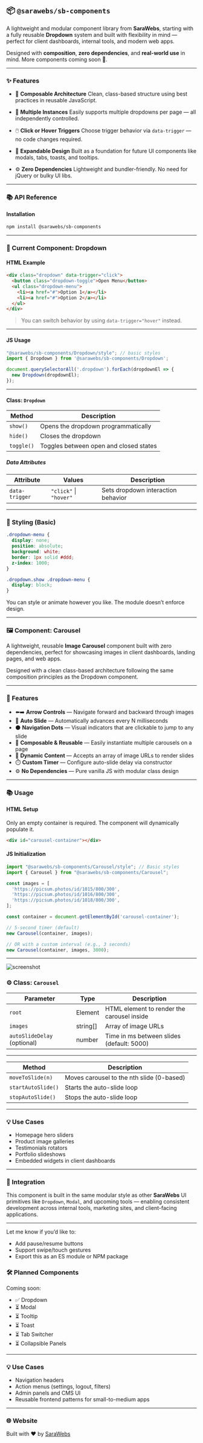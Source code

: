 ## 📦 `@sarawebs/sb-components`

A lightweight and modular component library from **SaraWebs**, starting with a fully reusable **Dropdown** system and built with flexibility in mind — perfect for client dashboards, internal tools, and modern web apps.

Designed with **composition**, **zero dependencies**, and **real-world use** in mind. More components coming soon 🚀.

---

### ✨ Features

* 🧱 **Composable Architecture**
  Clean, class-based structure using best practices in reusable JavaScript.

* 🔁 **Multiple Instances**
  Easily supports multiple dropdowns per page — all independently controlled.

* 🖱️ **Click or Hover Triggers**
  Choose trigger behavior via `data-trigger` — no code changes required.

* 🧩 **Expandable Design**
  Built as a foundation for future UI components like modals, tabs, toasts, and tooltips.

* ⚙️ **Zero Dependencies**
  Lightweight and bundler-friendly. No need for jQuery or bulky UI libs.

---

### 📚 API Reference

#### Installation

```bash
npm install @sarawebs/sb-components
```

---

### 🧭 Current Component: Dropdown

#### HTML Example

```html
<div class="dropdown" data-trigger="click">
  <button class="dropdown-toggle">Open Menu</button>
  <ul class="dropdown-menu">
    <li><a href="#">Option 1</a></li>
    <li><a href="#">Option 2</a></li>
  </ul>
</div>
```

> You can switch behavior by using `data-trigger="hover"` instead.

---

#### JS Usage

```js
"@sarawebs/sb-components/Dropdown/style"; // basic styles
import { Dropdown } from '@sarawebs/sb-components/Dropdown';

document.querySelectorAll('.dropdown').forEach(dropdownEl => {
  new Dropdown(dropdownEl);
});
```

---

#### Class: `Dropdown`

| Method     | Description                            |
| ---------- | -------------------------------------- |
| `show()`   | Opens the dropdown programmatically    |
| `hide()`   | Closes the dropdown                    |
| `toggle()` | Toggles between open and closed states |

##### Data Attributes

| Attribute      | Values                 | Description                        |
| -------------- | ---------------------- | ---------------------------------- |
| `data-trigger` | `"click"` \| `"hover"` | Sets dropdown interaction behavior |

---

### 🎨 Styling (Basic)

```css
.dropdown-menu {
  display: none;
  position: absolute;
  background: white;
  border: 1px solid #ddd;
  z-index: 1000;
}

.dropdown.show .dropdown-menu {
  display: block;
}
```

You can style or animate however you like. The module doesn’t enforce design.

---


### 🖼️ Component: Carousel

A lightweight, reusable **Image Carousel** component built with zero dependencies, perfect for showcasing images in client dashboards, landing pages, and web apps.

Designed with a clean class-based architecture following the same composition principles as the Dropdown component.

---

### 🎯 Features

* ⬅️➡️ **Arrow Controls** — Navigate forward and backward through images
* 🔄 **Auto Slide** — Automatically advances every N milliseconds
* ⚫ **Navigation Dots** — Visual indicators that are clickable to jump to any slide
* 🧱 **Composable & Reusable** — Easily instantiate multiple carousels on a page
* 🔧 **Dynamic Content** — Accepts an array of image URLs to render slides
* ⏱️ **Custom Timer** — Configure auto-slide delay via constructor
* ⚙️ **No Dependencies** — Pure vanilla JS with modular class design

---

### 📚 Usage

#### HTML Setup

Only an empty container is required. The component will dynamically populate it.

```html
<div id="carousel-container"></div>
```

#### JS Initialization

```js
import "@sarawebs/sb-components/Carousel/style"; // Basic styles
import { Carousel } from "@sarawebs/sb-components/Carousel";

const images = [
  'https://picsum.photos/id/1015/800/300',
  'https://picsum.photos/id/1016/800/300',
  'https://picsum.photos/id/1018/800/300',
];

const container = document.getElementById('carousel-container');

// 5-second timer (default)
new Carousel(container, images);

// OR with a custom interval (e.g., 3 seconds)
new Carousel(container, images, 3000);
```

---
![screenshot](./sc.png)

### ⚙️ Class: `Carousel`

| Parameter                   | Type      | Description                                |
| --------------------------- | --------- | ------------------------------------------ |
| `root`                      | Element   | HTML element to render the carousel inside |
| `images`                    | string\[] | Array of image URLs                        |
| `autoSlideDelay` (optional) | number    | Time in ms between slides (default: 5000)  |

---

| Method             | Description                               |
| ------------------ | ----------------------------------------- |
| `moveToSlide(n)`   | Moves carousel to the nth slide (0-based) |
| `startAutoSlide()` | Starts the auto-slide loop                |
| `stopAutoSlide()`  | Stops the auto-slide loop                 |

---

### 💡 Use Cases

* Homepage hero sliders
* Product image galleries
* Testimonials rotators
* Portfolio slideshows
* Embedded widgets in client dashboards

---

### 🚀 Integration

This component is built in the same modular style as other **SaraWebs** UI primitives like `Dropdown`, `Modal`, and upcoming tools — enabling consistent development across internal tools, marketing sites, and client-facing applications.

---

Let me know if you’d like to:

* Add pause/resume buttons
* Support swipe/touch gestures
* Export this as an ES module or NPM package


### 🛠️ Planned Components

Coming soon:

* ✅ Dropdown
* ⏳ Modal
* ⏳ Tooltip
* ⏳ Toast
* ⏳ Tab Switcher
* ⏳ Collapsible Panels

---

### 💡 Use Cases

* Navigation headers
* Action menus (settings, logout, filters)
* Admin panels and CMS UI
* Reusable frontend patterns for small-to-medium apps

---

### 🌐 Website

Built with ❤️ by [SaraWebs](https://sarawebs.com)

